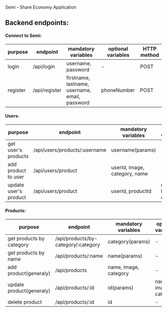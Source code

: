 Semi - Share Economy Application

## Backend endpoints:

#### Connect to Semi:

purpose | endpoint  | mandatory variables | optional variables | HTTP method
------------- | ------------- | ------------- | ------------- | -------------
login | /api/login  | username, password | - | POST
register | /api/register  | firstname, lastname, username, email, password | phoneNumber | POST

#### Users:

purpose | endpoint  | mandatory variables | optional variables | HTTP method
------------- | ------------- | ------------- | ------------- | -------------
get user's products | /api/users/products/:username  | username(params) | - | GET
add product to user | /api/users/product  | userId, image, category, name | - | POST
update user's product | /api/users/product | userId, productId | name, image, category | PUT

#### Products:

purpose | endpoint  | mandatory variables | optional variables | HTTP method
------------- | ------------- | ------------- | ------------- | -------------
get products by category | /api/products/by-category/:category  | category(params) | - | GET
get products by name | /api/products/:name  | name(params) | - | GET
add product(generaly) | /api/products | name, image, category | - | POST
update product(generaly) | /api/products/:id | id(params) | name, image, category | PUT
delete product | /api/products/:id | id | - | DELETE
